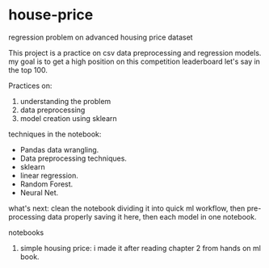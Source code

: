 # house-price
regression problem on advanced housing price dataset

This project is a practice on csv data preprocessing and regression models.
my goal is to get a high position on this competition leaderboard let's say in the top 100.

Practices on:
1. understanding the problem
2. data preprocessing
3. model creation using sklearn

techniques in the notebook:
* Pandas data wrangling.
* Data preprocessing techniques.
* sklearn
* linear regression.
* Random Forest.
* Neural Net.

what's next:
clean the notebook dividing it into quick ml workflow, then pre-processing data properly saving it here, then each model in one notebook.

notebooks
1. simple housing price: i made it after reading chapter 2 from hands on ml book.

